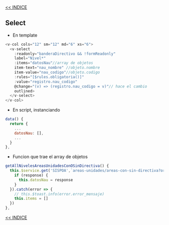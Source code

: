 [<< INDICE](../../README.md)
## Select
- En template
```js
<v-col cols="12" sm="12" md="6" xs="6">
  <v-select 
    :readonly="banderaDirectivo && !formReadonly" 
    label="Nivel*" 
    :items="datosNau"//array de objetos
    item-text="nau_nombre" //objeto.nombre
    item-value="nau_codigo"//objeto.codigo
    :rules="[$rules.obligatoria()]" 
    :value="registro.nau_codigo" 
    @change="(v) => (registro.nau_codigo = v)"// hace el cambio
    outlined>
  </v-select>
</v-col>
```
- En script, instanciando
```js
data() {
  return {
    ...
    datosNau: [],
    ...
  }
},
```
- Funcion que trae el array de objetos
```js
getAllNivelesAreasUnidadesConOSinDirectiva() {
  this.$service.get('SISPOA',`areas-unidades/areas-con-sin-directiva?org_codigo=(${this.orgCodigo})`).then(response =>{
    if (response) {
      this.datosNau = response
    }
  }).catch(error => {
    // this.$toast.info(error.error_mensaje)
    this.items = []
  })
},
```

[<< INDICE](../../README.md)